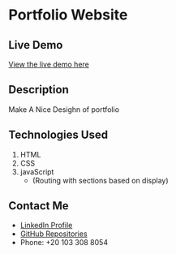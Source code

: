 # Portfolio  Website

## Live Demo
[View the live demo here](https://mohamed99-ahmed.github.io/Portfolio/)

## Description
Make A Nice Desighn of portfolio  

## Technologies Used
1. HTML
2. CSS 
3. javaScript
    * (Routing with sections based on display)

## Contact Me
- [LinkedIn Profile](https://www.linkedin.com/feed/)
- [GitHub Repositories](https://github.com/Mohamed99-Ahmed?tab=repositories)
- Phone: +20 103 308 8054





